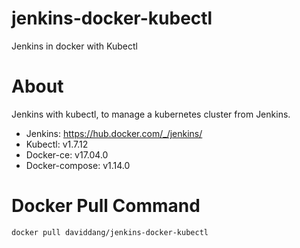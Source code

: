 # jenkins-docker-kubectl
Jenkins in docker with Kubectl

# About
Jenkins with kubectl, to manage a kubernetes cluster from Jenkins. 

* Jenkins: https://hub.docker.com/_/jenkins/
* Kubectl: v1.7.12
* Docker-ce: v17.04.0
* Docker-compose: v1.14.0

# Docker Pull Command
```docker pull daviddang/jenkins-docker-kubectl```
